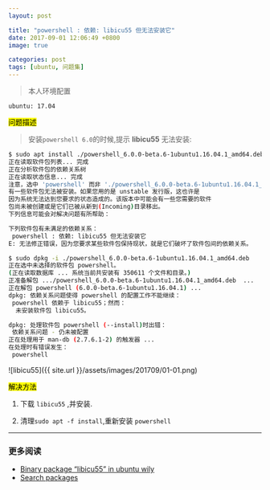 ```yaml
---
layout: post

title: "powershell : 依赖: libicu55 但无法安装它"
date: 2017-09-01 12:06:49 +0800
image: true

categories: post
tags: [ubuntu, 问题集]
---
```

>本人环境配置
```
ubuntu: 17.04
```

<mark>问题描述</mark>

>安装`powershell 6.0`的时候,提示 **libicu55** 无法安装:

```bash
$ sudo apt install ./powershell_6.0.0-beta.6-1ubuntu1.16.04.1_amd64.deb   
正在读取软件包列表... 完成
正在分析软件包的依赖关系树       
正在读取状态信息... 完成       
注意，选中 'powershell' 而非 './powershell_6.0.0-beta.6-1ubuntu1.16.04.1_amd64.deb'
有一些软件包无法被安装。如果您用的是 unstable 发行版，这也许是
因为系统无法达到您要求的状态造成的。该版本中可能会有一些您需要的软件
包尚未被创建或是它们已被从新到(Incoming)目录移出。
下列信息可能会对解决问题有所帮助：

下列软件包有未满足的依赖关系：
 powershell : 依赖: libicu55 但无法安装它
E: 无法修正错误，因为您要求某些软件包保持现状，就是它们破坏了软件包间的依赖关系。

$ sudo dpkg -i ./powershell_6.0.0-beta.6-1ubuntu1.16.04.1_amd64.deb
正在选中未选择的软件包 powershell。
(正在读取数据库 ... 系统当前共安装有 350611 个文件和目录。)
正准备解包 .../powershell_6.0.0-beta.6-1ubuntu1.16.04.1_amd64.deb  ...
正在解包 powershell (6.0.0-beta.6-1ubuntu1.16.04.1) ...
dpkg: 依赖关系问题使得 powershell 的配置工作不能继续：
 powershell 依赖于 libicu55；然而：
  未安装软件包 libicu55。

dpkg: 处理软件包 powershell (--install)时出错：
 依赖关系问题 - 仍未被配置
正在处理用于 man-db (2.7.6.1-2) 的触发器 ...
在处理时有错误发生：
 powershell
```

![libicu55]({{ site.url }}/assets/images/201709/01-01.png)

<mark>解决方法</mark>

1. 下载 `libicu55` ,并安装.

1. 清理`sudo apt -f install`,重新安装 `powershell`

---
### 更多阅读
- [Binary package “libicu55” in ubuntu wily](https://launchpad.net/ubuntu/wily/+package/libicu55)
- [Search packages](https://launchpad.net/ubuntu/zesty/+search?text=libicu55)
